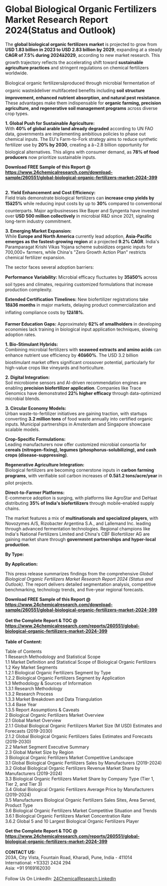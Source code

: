 <h1>Global Biological Organic Fertilizers Market Research Report 2024(Status and Outlook)</h1><p>The <strong>global biological organic fertilizers market</strong> is projected to grow from <strong>USD 1.83 billion in 2023 to USD 2.83 billion by 2029</strong>, expanding at a steady <strong>CAGR of 7.5% during 2024â2029</strong>, according to new market research. This growth trajectory reflects the accelerating shift toward <strong>sustainable agriculture practices</strong> and stringent regulations on chemical fertilizers worldwide.</p><p>Biological organic fertilizersâproduced through microbial fermentation of organic wasteâdeliver multifaceted benefits including <strong>soil structure improvement, enhanced nutrient absorption, and natural pest resistance</strong>. These advantages make them indispensable for <strong>organic farming, precision agriculture, and regenerative soil management programs</strong> across diverse crop types.</p><p><strong>1. Global Push for Sustainable Agriculture:</strong><br>
With <strong>40% of global arable land already degraded</strong> according to UN FAO data, governments are implementing ambitious policies to phase out chemical inputs. The EU's Farm-to-Fork strategy aims to reduce synthetic fertilizer use by <strong>20% by 2030</strong>, creating a â¬2.8 billion opportunity for biological alternatives. This aligns with consumer demand, as <strong>78% of food producers</strong> now prioritize sustainable inputs.</p><div><b>Download FREE Sample of this Report @ 
            <a href="https://www.24chemicalresearch.com/download-sample/260551/global-biological-organic-fertilizers-market-2024-399">
            https://www.24chemicalresearch.com/download-sample/260551/global-biological-organic-fertilizers-market-2024-399</a></b></div><br><p><strong>2. Yield Enhancement and Cost Efficiency:</strong><br>
Field trials demonstrate biological fertilizers can <strong>increase crop yields by 15â25%</strong> while reducing input costs by up to <strong>30%</strong> compared to conventional counterparts. Major agribusinesses like Bayer and Syngenta have invested over <strong>USD 500 million collectively</strong> in microbial R&amp;D since 2021, signaling long-term industry commitment.</p><p><strong>3. Emerging Market Expansion:</strong><br>
While <strong>Europe and North America</strong> currently lead adoption, <strong>Asia-Pacific emerges as the fastest-growing region</strong> at a projected <strong>9.2% CAGR</strong>. India's Paramparagat Krishi Vikas Yojana scheme subsidizes organic inputs for 700,000+ farmers, while China's "Zero Growth Action Plan" restricts chemical fertilizer expansion.</p><p>The sector faces several adoption barriers:</p><p><strong>Performance Variability:</strong> Microbial efficacy fluctuates by <strong>35â50%</strong> across soil types and climates, requiring customized formulations that increase production complexity.</p><p><strong>Extended Certification Timelines:</strong> New biofertilizer registrations take <strong>18â36 months</strong> in major markets, delaying product commercialization and inflating compliance costs by <strong>12â18%</strong>.</p><p><strong>Farmer Education Gaps:</strong> Approximately <strong>62% of smallholders</strong> in developing economies lack training in biological input application techniques, slowing adoption rates.</p><p><strong>1. Bio-Stimulant Hybrids:</strong><br>
Combining microbial fertilizers with <strong>seaweed extracts and amino acids</strong> can enhance nutrient use efficiency by <strong>40â60%</strong>. The USD 3.2 billion biostimulant market offers significant crossover potential, particularly for high-value crops like vineyards and horticulture.</p><p><strong>2. Digital Integration:</strong><br>
Soil microbiome sensors and AI-driven recommendation engines are enabling <strong>precision biofertilizer application</strong>. Companies like Trace Genomics have demonstrated <strong>22% higher efficacy</strong> through data-optimized microbial blends.</p><p><strong>3. Circular Economy Models:</strong><br>
Urban waste-to-fertilizer initiatives are gaining traction, with startups converting <strong>3.2 million tons</strong> of food waste annually into certified organic inputs. Municipal partnerships in Amsterdam and Singapore showcase scalable models.</p><p><strong>Crop-Specific Formulations:</strong><br>
	Leading manufacturers now offer customized microbial consortia for <strong>cereals (nitrogen-fixing), legumes (phosphorus-solubilizing), and cash crops (disease-suppressing)</strong>.</p><p><strong>Regenerative Agriculture Integration:</strong><br>
	Biological fertilizers are becoming cornerstone inputs in <strong>carbon farming programs</strong>, with verifiable soil carbon increases of <strong>0.5â1.2 tons/acre/year</strong> in pilot projects.</p><p><strong>Direct-to-Farmer Platforms:</strong><br>
	E-commerce adoption is surging, with platforms like AgroStar and DeHaat distributing <strong>35% of India's biofertilizers</strong> through mobile-enabled supply chains.</p><p>The market features a mix of <strong>multinationals and specialized players</strong>, with Novozymes A/S, Rizobacter Argentina S.A., and Lallemand Inc. leading through advanced fermentation technologies. Regional champions like India's National Fertilizers Limited and China's CBF Biofertilizer AG are gaining market share through <strong>government partnerships and hyper-local production</strong>.</p><p><strong>By Type:</strong></p><p><strong>By Application:</strong></p><p>This press release summarizes findings from the comprehensive <em>Global Biological Organic Fertilizers Market Research Report 2024 (Status and Outlook)</em>. The report delivers detailed segmentation analysis, competitive benchmarking, technology trends, and five-year regional forecasts.</p><div><b>Download FREE Sample of this Report @ 
            <a href="https://www.24chemicalresearch.com/download-sample/260551/global-biological-organic-fertilizers-market-2024-399">
            https://www.24chemicalresearch.com/download-sample/260551/global-biological-organic-fertilizers-market-2024-399</a></b></div><br><div><b>Get the Complete Report & TOC @ 
            <a href="https://www.24chemicalresearch.com/reports/260551/global-biological-organic-fertilizers-market-2024-399">
            https://www.24chemicalresearch.com/reports/260551/global-biological-organic-fertilizers-market-2024-399</a></b></div><br>
            <b>Table of Content:</b><p>Table of Contents<br />
1 Research Methodology and Statistical Scope<br />
1.1 Market Definition and Statistical Scope of Biological Organic Fertilizers<br />
1.2 Key Market Segments<br />
1.2.1 Biological Organic Fertilizers Segment by Type<br />
1.2.2 Biological Organic Fertilizers Segment by Application<br />
1.3 Methodology & Sources of Information<br />
1.3.1 Research Methodology<br />
1.3.2 Research Process<br />
1.3.3 Market Breakdown and Data Triangulation<br />
1.3.4 Base Year<br />
1.3.5 Report Assumptions & Caveats<br />
2 Biological Organic Fertilizers Market Overview<br />
2.1 Global Market Overview<br />
2.1.1 Global Biological Organic Fertilizers Market Size (M USD) Estimates and Forecasts (2019-2030)<br />
2.1.2 Global Biological Organic Fertilizers Sales Estimates and Forecasts (2019-2030)<br />
2.2 Market Segment Executive Summary<br />
2.3 Global Market Size by Region<br />
3 Biological Organic Fertilizers Market Competitive Landscape<br />
3.1 Global Biological Organic Fertilizers Sales by Manufacturers (2019-2024)<br />
3.2 Global Biological Organic Fertilizers Revenue Market Share by Manufacturers (2019-2024)<br />
3.3 Biological Organic Fertilizers Market Share by Company Type (Tier 1, Tier 2, and Tier 3)<br />
3.4 Global Biological Organic Fertilizers Average Price by Manufacturers (2019-2024)<br />
3.5 Manufacturers Biological Organic Fertilizers Sales Sites, Area Served, Product Type<br />
3.6 Biological Organic Fertilizers Market Competitive Situation and Trends<br />
3.6.1 Biological Organic Fertilizers Market Concentration Rate<br />
3.6.2 Global 5 and 10 Largest Biological Organic Fertilizers Player</p><div><b>Get the Complete Report & TOC @ 
            <a href="https://www.24chemicalresearch.com/reports/260551/global-biological-organic-fertilizers-market-2024-399">
            https://www.24chemicalresearch.com/reports/260551/global-biological-organic-fertilizers-market-2024-399</a></b></div><br><b>CONTACT US:</b><br>
            203A, City Vista, Fountain Road, Kharadi, Pune, India - 411014<br>
            International: +1(332) 2424 294<br>
            Asia: +91 9169162030 <br><br>
            Follow Us On LinkedIn: <a href="https://www.linkedin.com/company/24chemicalresearch/">24ChemicalResearch LinkedIn</a>